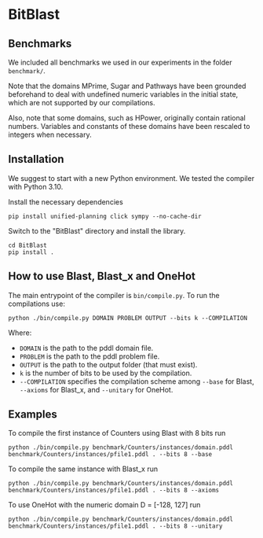 # BitBlast


## Benchmarks

We included all benchmarks we used in our experiments in the folder `benchmark/`.

Note that the domains MPrime, Sugar and Pathways have been grounded beforehand to deal with
undefined numeric variables in the initial state, which are not supported by our compilations.

Also, note that some domains, such as HPower, originally contain rational numbers.
Variables and constants of these domains have been rescaled to integers when necessary.


## Installation

We suggest to start with a new Python environment.
We tested the compiler with Python 3.10.

Install the necessary dependencies

```pip install unified-planning click sympy --no-cache-dir```


Switch to the "BitBlast" directory and install the library.
```
cd BitBlast
pip install .
```


## How to use Blast, Blast_x and OneHot

The main entrypoint of the compiler is ```bin/compile.py```. 
To run the compilations use:

```
python ./bin/compile.py DOMAIN PROBLEM OUTPUT --bits k --COMPILATION
```
Where:

- `DOMAIN` is the path to the pddl domain file.
- `PROBLEM` is the path to the pddl problem file.
- `OUTPUT` is the path to the output folder (that must exist).
- `k` is the number of bits to be used by the compilation.
- `--COMPILATION` specifies the compilation scheme among `--base` for Blast, `--axioms` for Blast_x, and `--unitary` for OneHot.

## Examples

To compile the first instance of Counters using Blast with 8 bits run

```
python ./bin/compile.py benchmark/Counters/instances/domain.pddl benchmark/Counters/instances/pfile1.pddl . --bits 8 --base
```

To compile the same instance with Blast_x run

```
python ./bin/compile.py benchmark/Counters/instances/domain.pddl benchmark/Counters/instances/pfile1.pddl . --bits 8 --axioms
```

To use OneHot with the numeric domain D = [-128, 127] run

```
python ./bin/compile.py benchmark/Counters/instances/domain.pddl benchmark/Counters/instances/pfile1.pddl . --bits 8 --unitary
```
